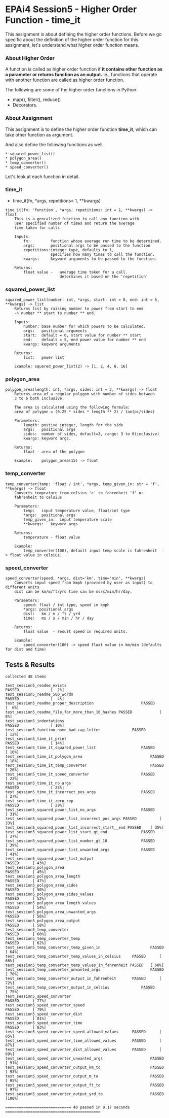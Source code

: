 # EPAi4 Session5 - Higher Order Function - time_it

This assignment is about defining the higher order functions. Before we go specific about the definition of the higher order function for this assignment, let's understand what higher order function means.

### About Higher Order

A function is called as higher order function if **it contains other function as a parameter or returns function as an output.** ie., functions that operate with another function are called as higher order function.

The following are some of the higher order functions in Python:

* map(), filter(), reduce()
* Decorators.

### About Assignment

This assignment is to define the higher order function **time_it**, which can take other function as argument.

And also define the following functions as well.

	* squared_power_list()
	* polygon_area()
	* temp_converter()
	* speed_converter()

Let's look at each function in detail.

### time_it

* time_it(fn, *args, repetitions= 1, **kwargs)

```
time_it(fn: 'function', *args, repetitions: int = 1, **kwargs) -> float
    This is a genralized function to call any function with
    user specified number of times and return the average
    time taken for calls
    
    Inputs:
        fn:         function whose average run time to be determined.
        args:       positional args to be passed to the function
        repetitions:integer type, defaults to 1, 
                    specifies how many times to call the function.
        kwargs:     keyword arguments to be passed to the function.
    
    Returns:
        float value -   average time taken for a call.
                        determines it based on the 'repetition'
```



### squared_power_list

```
squared_power_list(number: int, *args, start: int = 0, end: int = 5, **kwargs) -> list
    Returns list by raising number to power from start to end
    -> number ** start to number ** end.  
    
    Inputs:
        number: base number for which powers to be calculated.
        args:   positional arguments
        start:  default = 0, start value for number ** start
        end:    default = 5, end power value for number ** end
        kwargs: keqword arguments
    
    Returns:
        list:   power list
    
    Example: squared_power_list(2) -> [1, 2, 4, 8, 16]
```



### polygon_area

```
polygon_area(length: int, *args, sides: int = 3, **kwargs) -> float
    Returns area of a regular polygon with number of sides between
    3 to 6 both inclusive.
    
    The area is calculated using the following formula:
    area of polygon = (0.25 * sides * length ** 2) / tan(pi/sides)
    
    Parameters:
        length: postive integer, length for the side 
        args:   positional args
        sides:  number of sides, default=3, range: 3 to 6(inclusive)
        kwargs: keyword args.
    
    Returns:
        float - area of the polygon
    
    Example:    polygon_area(15) -> float
```



### temp_converter

```
temp_converter(temp: 'float / int', *args, temp_given_in: str = 'f', **kwargs) -> float
    Converts temprature from celsius 'c' to fahrenheit 'f' or
    fahrenheit to celsius
    
    Parameters:
        temp:   input temperature value, float/int type
        *args:  positional args
        temp_given_in:  input temperature scale
        **kwargs:   keyword args
    
    Returns:
        temperature - float value
    
    Example:
        temp_converter(100), default input temp scale is fahrenheit  -> float value in celsius.
```



### speed_converter

```
speed_converter(speed, *args, dist='km', time='min', **kwargs)
    Converts input speed from kmph (provided by user as input) to different units
    dist can be km/m/ft/yrd time can be ms/s/min/hr/day.
    
    Parameters:
        speed: float / int type, speed in kmph
        *args: positional args
        dist:   km / m / ft / yrd
        time:   ms / s / min / hr / day
    
    Returns:
        float value  - result speed in required units.
    
    Example: 
        speed_converter(100) -> speed float value in km/min (defaults for dist and time)
```



## Tests & Results

```
collected 48 items 

test_session5_readme_exists 											PASSED 				[  2%]
test_session5_readme_500_words 										PASSED  			[  4%]
test_session5_readme_proper_description 					PASSED 				[  6%]
test_session5_readme_file_for_more_than_10_hashes PASSED   			[  8%]
test_session5_indentations 												PASSED  			[ 10%]
test_session5_function_name_had_cap_letter 				PASSED 				[ 12%]
test_session5_time_it_print 											PASSED 				[ 14%]
test_session5_time_it_squared_power_list 					PASSED				[ 16%]
test_session5_time_it_polygon_area 								PASSED  			[ 18%]
test_session5_time_it_temp_converter 							PASSED				[ 20%]
test_session5_time_it_speed_converter 						PASSED   			[ 22%]
test_session5_time_it_no_args 										PASSED   			[ 25%]
test_session5_time_it_incorrect_pos_args 					PASSED				[ 27%]
test_session5_time_it_zero_rep 										PASSED  			[ 29%]
test_session5_squared_power_list_no_args 					PASSED				[ 31%]
test_session5_squared_power_list_incorrect_pos_args PASSED 			[ 33%]
test_session5_squared_power_list_incorrect_start__end PASSED   	[ 35%]
test_session5_squared_power_list_start_gt_end 				PASSED   	[ 37%]
test_session5_squared_power_list_number_gt_10 				PASSED   	[ 39%]
test_session5_squared_power_list_unwanted_args 				PASSED  	[ 41%]
test_session5_squared_power_list_output 							PASSED 		[ 43%]
test_session5_polygon_area 														PASSED  	[ 45%]
test_session5_polygon_area_length 										PASSED   	[ 47%]
test_session5_polygon_area_sides 											PASSED		[ 50%]
test_session5_polygon_area_sides_values 							PASSED 		[ 52%]
test_session5_polygon_area_length_values 							PASSED		[ 54%]
test_session5_polygon_area_unwanted_args 							PASSED		[ 56%]
test_session5_polygon_area_output 										PASSED   	[ 58%]
test_session5_temp_converter 													PASSED		[ 60%]
test_session5_temp_converter_temp 										PASSED   	[ 62%]
test_session5_temp_converter_temp_given_in 						PASSED  	[ 64%]
test_session5_temp_converter_temp_values_in_celsius 	PASSED 		[ 66%]
test_session5_temp_converter_temp_values_in_fahrenheit PASSED  	[ 68%]
test_session5_temp_converter_unwanted_args 						PASSED  	[ 70%]
test_session5_temp_converter_output_in_fahrenheit 		PASSED   	[ 72%]
test_session5_temp_converter_output_in_celsius 				PASSED  	[ 75%]
test_session5_speed_converter 												PASSED   	[ 77%]
test_session5_speed_converter_speed 									PASSED 		[ 79%]
test_session5_speed_converter_dist 										PASSED  	[ 81%]
test_session5_speed_converter_time 										PASSED  	[ 83%]
test_session5_speed_converter_speed_allowed_values 		PASSED  	[ 85%]
test_session5_speed_converter_time_allowed_values 		PASSED   	[ 87%]
test_session5_speed_converter_dist_allowed_values 		PASSED   	[ 89%]
test_session5_speed_converter_unwanted_args 					PASSED 		[ 91%]
test_session5_speed_converter_output_km_to 						PASSED  	[ 93%]
test_session5_speed_converter_output_m_to 						PASSED   	[ 95%]
test_session5_speed_converter_output_ft_to 						PASSED  	[ 97%]
test_session5_speed_converter_output_yrd_to 					PASSED 		[100%]

============================= 48 passed in 0.17 seconds  ==========================================

```

